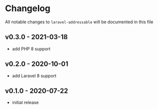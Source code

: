 # Changelog

All notable changes to `laravel-addressable` will be documented in this file

## v0.3.0 - 2021-03-18

-   add PHP 8 support

## v0.2.0 - 2020-10-01

-   add Laravel 8 support

## v0.1.0 - 2020-07-22

-   initial release
